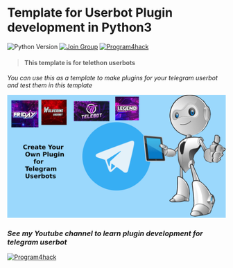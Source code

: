 # Template for Userbot Plugin development in Python3

![Python Version](https://img.shields.io/badge/Python-v3.9-blue) 
[![Join Group](https://img.shields.io/badge/Telegram-Join%20Group-informational)](https://t.me/program4hack)
[![Program4hack](https://img.shields.io/badge/youtube-subscribe%20channel-informational)](https://www.youtube.com/channel/UCmaa34AXYq9IofSfkbojISg)
> #### This template is for telethon userbots

*You can use this as a template to make plugins for your telegram userbot and test them in this template*


<img src="pic.png">

### *See my Youtube channel to learn plugin development for telegram userbot*

[![Program4hack](https://img.shields.io/badge/youtube-subscribe%20channel-informational)](https://www.youtube.com/channel/UCmaa34AXYq9IofSfkbojISg)